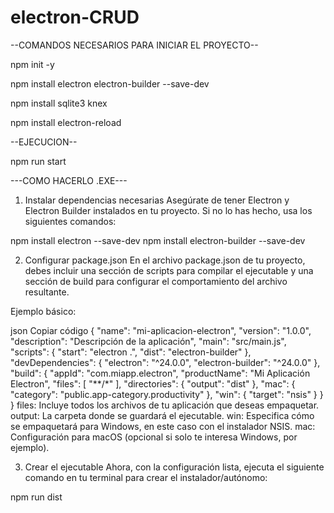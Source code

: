 # electron-CRUD
--COMANDOS NECESARIOS PARA INICIAR EL PROYECTO--



npm init -y



npm install electron electron-builder --save-dev



npm install sqlite3 knex



npm install electron-reload


--EJECUCION--


npm run start  


---COMO HACERLO .EXE---
1. Instalar dependencias necesarias
Asegúrate de tener Electron y Electron Builder instalados en tu proyecto. Si no lo has hecho, usa los siguientes comandos:

npm install electron --save-dev
npm install electron-builder --save-dev


2. Configurar package.json
En el archivo package.json de tu proyecto, debes incluir una sección de scripts para compilar el ejecutable y una sección de build para configurar el comportamiento del archivo resultante.

Ejemplo básico:

json
Copiar código
{
  "name": "mi-aplicacion-electron",
  "version": "1.0.0",
  "description": "Descripción de la aplicación",
  "main": "src/main.js",
  "scripts": {
    "start": "electron .",
    "dist": "electron-builder"
  },
  "devDependencies": {
    "electron": "^24.0.0",
    "electron-builder": "^24.0.0"
  },
  "build": {
    "appId": "com.miapp.electron",
    "productName": "Mi Aplicación Electron",
    "files": [
      "**/*"
    ],
    "directories": {
      "output": "dist"
    },
    "mac": {
      "category": "public.app-category.productivity"
    },
    "win": {
      "target": "nsis"
    }
  }
}
files: Incluye todos los archivos de tu aplicación que deseas empaquetar.
output: La carpeta donde se guardará el ejecutable.
win: Especifica cómo se empaquetará para Windows, en este caso con el instalador NSIS.
mac: Configuración para macOS (opcional si solo te interesa Windows, por ejemplo).


3. Crear el ejecutable
Ahora, con la configuración lista, ejecuta el siguiente comando en tu terminal para crear el instalador/autónomo:

npm run dist
